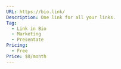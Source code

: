 ```yaml
---
URL: https://bio.link/
Description: One link for all your links.
Tag:
  - Link in Bio
  - Marketing
  - Presentate
Pricing:
  - Free
Price: $0/month
---
```

